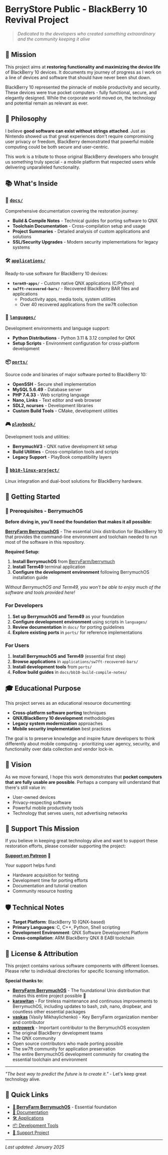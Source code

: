# BerryStore Public - BlackBerry 10 Revival Project

> *Dedicated to the developers who created something extraordinary and the community keeping it alive*

## 🎯 Mission

This project aims at **restoring functionality and maximizing the device life** of BlackBerry 10 devices. It documents my journey of progress as I work on a line of devices and software that should have never been shut down.

BlackBerry 10 represented the pinnacle of mobile productivity and security. These devices were true pocket computers - fully functional, secure, and elegantly designed. While the corporate world moved on, the technology and potential remain as relevant as ever.

## 🌟 Philosophy

I believe **good software can exist without strings attached**. Just as Nintendo showed us that great experiences don't require compromising user privacy or freedom, BlackBerry demonstrated that powerful mobile computing could be both secure and user-centric.

This work is a tribute to those original BlackBerry developers who brought us something truly special - a mobile platform that respected users while delivering unparalleled functionality.

## 📚 What's Inside

### 📖 [`docs/`](./docs/)
Comprehensive documentation covering the restoration journey:
- **Build & Compile Notes** - Technical guides for porting software to QNX
- **Toolchain Documentation** - Cross-compilation setup and usage
- **Project Summaries** - Detailed analysis of custom applications and solutions
- **SSL/Security Upgrades** - Modern security implementations for legacy systems

### 🛠️ [`applications/`](./applications/)
Ready-to-use software for BlackBerry 10 devices:
- **`term49-apps/`** - Custom native QNX applications (C/Python)
- **`sw7ft-recovered-bars/`** - Recovered BlackBerry BAR files and applications
  - Productivity apps, media tools, system utilities
  - Over 40 recovered applications from the sw7ft collection

### 🔧 [`languages/`](./languages/)
Development environments and language support:
- **Python Distributions** - Python 3.11 & 3.12 compiled for QNX
- **Setup Scripts** - Environment configuration for cross-platform development

### 📦 [`ports/`](./ports/)
Source code and binaries of major software ported to BlackBerry 10:
- **OpenSSH** - Secure shell implementation
- **MySQL 5.6.49** - Database server
- **PHP 7.4.33** - Web scripting language
- **Nano, Links** - Text editor and web browser
- **SDL2, ncurses** - Development libraries
- **Custom Build Tools** - CMake, development utilities

### 🎮 [`playbook/`](./playbook/)
Development tools and utilities:
- **BerrymuchV3** - QNX native development kit setup
- **Build Utilities** - Cross-compilation tools and scripts
- **Legacy Support** - PlayBook compatibility layers

### 🐧 [`bb10-linux-project/`](./bb10-linux-project/)
Linux integration and dual-boot solutions for BlackBerry hardware.

## 🚀 Getting Started

### 🍇 Prerequisites - BerrymuchOS
**Before diving in, you'll need the foundation that makes it all possible:**

**[BerryFarm BerrymuchOS](https://github.com/BerryFarm/berrymuch)** - The essential Unix distribution for BlackBerry 10 that provides the command-line environment and toolchain needed to run most of the software in this repository.

**Required Setup:**
1. **Install BerrymuchOS** from [BerryFarm/berrymuch](https://github.com/BerryFarm/berrymuch)
2. **Install Term49** terminal application 
3. **Configure the development environment** following BerrymuchOS installation guide

*Without BerrymuchOS and Term49, you won't be able to enjoy much of the software and tools provided here!*

### For Developers
1. **Set up BerrymuchOS and Term49** as your foundation
2. **Configure development environment** using scripts in `languages/`
3. **Review documentation** in `docs/` for porting guidelines
4. **Explore existing ports** in `ports/` for reference implementations

### For Users
1. **Install BerrymuchOS and Term49** (essential first step)
2. **Browse applications** in `applications/sw7ft-recovered-bars/`
3. **Install development tools** from `ports/`
4. **Follow build guides** in `docs/bb10-build-compile-notes/`

## 🎓 Educational Purpose

This project serves as an educational resource documenting:
- **Cross-platform software porting** techniques
- **QNX/BlackBerry 10 development** methodologies
- **Legacy system modernization** approaches
- **Mobile security implementation** best practices

The goal is to preserve knowledge and inspire future developers to think differently about mobile computing - prioritizing user agency, security, and functionality over data collection and vendor lock-in.

## 🔮 Vision

As we move forward, I hope this work demonstrates that **pocket computers that are fully usable are possible**. Perhaps a company will understand that there's still value in:
- User-owned devices
- Privacy-respecting software
- Powerful mobile productivity tools
- Technology that serves users, not advertising networks

## 🤝 Support This Mission

If you believe in keeping great technology alive and want to support these restoration efforts, please consider supporting the project:

**[Support on Patreon](https://www.patreon.com/c/Sw7ft)** 🍓

Your support helps fund:
- Hardware acquisition for testing
- Development time for porting efforts
- Documentation and tutorial creation
- Community resource hosting

## 🛡️ Technical Notes

- **Target Platform**: BlackBerry 10 (QNX-based)
- **Primary Languages**: C, C++, Python, Shell scripting
- **Development Environment**: QNX Software Development Platform
- **Cross-compilation**: ARM BlackBerry QNX 8 EABI toolchain

## 📜 License & Attribution

This project contains various software components with different licenses. Please refer to individual directories for specific licensing information.

**Special thanks to:**
- **[BerryFarm BerrymuchOS](https://github.com/BerryFarm/berrymuch)** - The foundational Unix distribution that makes this entire project possible 🍇
- **[karawitan](https://github.com/BerryFarm/berrymuch/commits?author=karawitan)** - For tireless maintenance and continuous improvements to BerrymuchOS, including updates to bash, zsh, nano, dropbear, and countless other essential packages
- **[vaskas](https://github.com/vaskas)** (Vasily Mikhaylichenko) - Key BerryFarm organization member and contributor
- **[extrowerk](https://github.com/extrowerk)** - Important contributor to the BerrymuchOS ecosystem
- The original BlackBerry development teams
- The QNX community  
- Open source contributors who made porting possible
- The sw7ft community for application preservation
- The entire BerrymuchOS development community for creating the essential toolchain and environment

---

*"The best way to predict the future is to create it."* - Let's keep great technology alive.

## 🔗 Quick Links

- **[🍇 BerryFarm BerrymuchOS](https://github.com/BerryFarm/berrymuch)** - Essential foundation
- [📖 Documentation](./docs/)
- [🛠️ Applications](./applications/)
- [📦 Development Tools](./ports/)
- [🤝 Support Project](https://www.patreon.com/c/Sw7ft)

---

*Last updated: January 2025* 